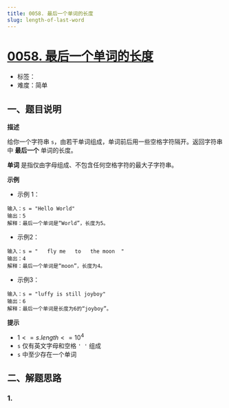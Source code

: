 ```yaml
---
title: 0058. 最后一个单词的长度
slug: length-of-last-word
---
```


# [0058. 最后一个单词的长度](https://leetcode.cn/problems/length-of-last-word/)

- 标签：
- 难度：简单

## 一、题目说明

**描述**

给你一个字符串 `s`，由若干单词组成，单词前后用一些空格字符隔开。返回字符串中 **最后一个** 单词的长度。

**单词** 是指仅由字母组成、不包含任何空格字符的最大子字符串。

**示例**

* 示例 1：

```text
输入：s = "Hello World"
输出：5
解释：最后一个单词是“World”，长度为5。
```

* 示例2：

```text
输入：s = "   fly me   to   the moon  "
输出：4
解释：最后一个单词是“moon”，长度为4。
```

* 示例3：

```text
输入：s = "luffy is still joyboy"
输出：6
解释：最后一个单词是长度为6的“joyboy”。
```

**提示**

* $1 <= s.length <= 10^4$
* `s` 仅有英文字母和空格 `' '` 组成
* `s` 中至少存在一个单词

## 二、解题思路

### 1.
